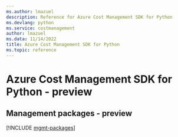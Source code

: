 ```yaml
---
ms.author: lmazuel
description: Reference for Azure Cost Management SDK for Python
ms.devlang: python
ms.service: costmanagement
author: lmazuel
ms.data: 11/14/2022
title: Azure Cost Management SDK for Python
ms.topic: reference
---
```

# Azure Cost Management SDK for Python - preview

## Management packages - preview
[!INCLUDE [mgmt-packages](cost-management-mgmt-index.md)]